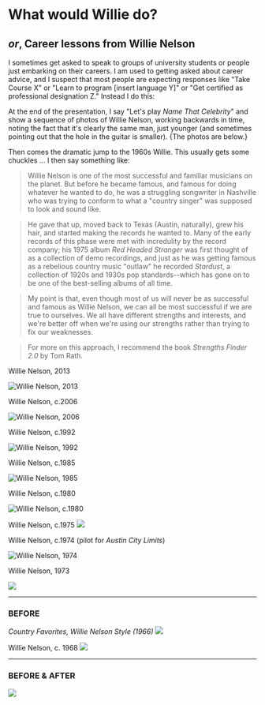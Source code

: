 # What would Willie do?

## _or_, Career lessons from Willie Nelson

I sometimes get asked to speak to groups of university students or people just embarking on their careers. I am used to getting asked about career advice, and I suspect that most people are expecting responses like "Take Course X" or "Learn to program [insert language Y]" or "Get certified as professional designation Z."  Instead I do this:

At the end of the presentation, I say "Let's play _Name That Celebrity_" and show a sequence of photos of Willie Nelson, working backwards in time, noting the fact that it's clearly the same man, just younger (and sometimes pointing out that the hole in the guitar is smaller).  {The photos are below.}

Then comes the dramatic jump to the 1960s Willie.  This usually gets some chuckles ... I then say something like:

> Willie Nelson is one of the most successful and familiar musicians on the planet. But before he became famous, and famous for doing whatever he wanted to do, he was a struggling songwriter in Nashville who was trying to conform to what a "country singer" was supposed to look and sound like.

> He gave that up, moved back to Texas (Austin, naturally), grew his hair, and started making the records he wanted to. Many of the early records of this phase were met with incredulity by the record company; his 1975 album _Red Headed Stranger_ was first thought of as a collection of demo recordings, and just as he was getting famous as a rebelious country music "outlaw" he recorded _Stardust_, a collection of 1920s and 1930s pop standards--which has gone on to be one of the best-selling albums of all time.

> My point is that, even though most of us will never be as successful and famous as Willie Nelson, we can all be most successful if we are true to ourselves. We all have different strengths and interests, and we're better off when we're using our strengths rather than trying to fix our weaknesses.

> For more on this approach, I recommend the book _Strengths Finder 2.0_ by Tom Rath.


Willie Nelson, 2013

![Willie Nelson, 2013](http://i2.cdn.turner.com/cnnnext/dam/assets/130425132701-02-willie-nelson-horizontal-large-gallery.jpg)


Willie Nelson, c.2006

![Willie Nelson, 2006](http://www.gannett-cdn.com/-mm-/e013776940c8c36d12e9bb174f9ab4f028cd1bf2/c=271-0-2463-1648&r=x404&c=534x401/local/-/media/2016/07/18/NJGroup/AsburyPark/636044343539726935-ASHTab-05-20-2016-Scene-1-T028-2016-05-18-IMG-IMG-willie-nelson-2-1-1-IAEDQJAT-L813642007-IMG-IMG-willie-nelson-2-1-1-IAEDQJAT.jpg)


Willie Nelson, c.1992

![Willie Nelson, 1992](https://media1.britannica.com/eb-media/39/67639-004-4A17ADFF.jpg)


Willie Nelson, c.1985

![Willie Nelson, 1985](http://i2.cdn.turner.com/cnnnext/dam/assets/150917180714-26-willie-nelson-farm-aid-85-super-169.jpg
)


Willie Nelson, c.1980

![Willie Nelson, c.1980](http://i2.cdn.turner.com/cnnnext/dam/assets/130425133557-08-willie-nelson-horizontal-large-gallery.jpg)




Willie Nelson, c.1975
![](http://i2.cdn.turner.com/cnnnext/dam/assets/130425133746-10-willie-nelson-horizontal-large-gallery.jpg)

Willie Nelson, c.1974 (pilot for _Austin City Limits_)

![Willie Nelson, 1974](http://stillisstillmoving.com/wp-content/uploads/2008/12/img5682.jpg
)


Willie Nelson, 1973

![](http://i2.cdn.turner.com/cnnnext/dam/assets/130425133841-11-willie-nelson-horizontal-large-gallery.jpg)


___

### BEFORE


_Country Favorites, Willie Nelson Style (1966)_
![](http://e.snmc.io/lk/f/l/ae165a0a07579313c06c58dbec09a650/2258226.jpg)


Willie Nelson, c. 1968
![](http://i1361.photobucket.com/albums/r664/ChronPhoto5/willie4_zps91575148.jpg)

___

### BEFORE & AFTER

![](https://uproxx.files.wordpress.com/2015/04/willie-nelson-split.jpg?quality=90&w=650)

